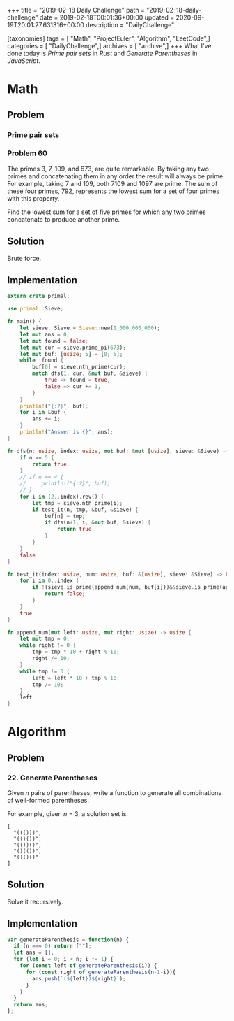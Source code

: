 +++
title = "2019-02-18 Daily Challenge"
path = "2019-02-18-daily-challenge"
date = 2019-02-18T00:01:36+00:00
updated = 2020-09-19T20:01:27.631316+00:00
description = "DailyChallenge"

[taxonomies]
tags = [ "Math", "ProjectEuler", "Algorithm", "LeetCode",]
categories = [ "DailyChallenge",]
archives = [ "archive",]
+++
What I've done today is *Prime pair sets* in *Rust* and *Generate Parentheses* in *JavaScript*.

<!-- more -->

# Math

## Problem

### Prime pair sets

### Problem 60

The primes 3, 7, 109, and 673, are quite remarkable. By taking any two primes and concatenating them in any order the result will always be prime. For example, taking 7 and 109, both 7109 and 1097 are prime. The sum of these four primes, 792, represents the lowest sum for a set of four primes with this property.

Find the lowest sum for a set of five primes for which any two primes concatenate to produce another prime.

## Solution

Brute force.

## Implementation

```rust
extern crate primal;

use primal::Sieve;

fn main() {
    let sieve: Sieve = Sieve::new(1_000_000_000);
    let mut ans = 0;
    let mut found = false;
    let mut cur = sieve.prime_pi(673);
    let mut buf: [usize; 5] = [0; 5];
    while !found {
        buf[0] = sieve.nth_prime(cur);
        match dfs(1, cur, &mut buf, &sieve) {
            true => found = true,
            false => cur += 1,
        }
    }
    println!("{:?}", buf);
    for i in &buf {
        ans += i;
    }
    println!("Answer is {}", ans);
}

fn dfs(n: usize, index: usize, mut buf: &mut [usize], sieve: &Sieve) -> bool {
    if n == 5 {
        return true;
    }
    // if n == 4 {
    //     println!("{:?}", buf);
    // }
    for i in (2..index).rev() {
        let tmp = sieve.nth_prime(i);
        if test_it(n, tmp, &buf, &sieve) {
            buf[n] = tmp;
            if dfs(n+1, i, &mut buf, &sieve) {
                return true
            }
        }
    }
    false
}

fn test_it(index: usize, num: usize, buf: &[usize], sieve: &Sieve) -> bool {
    for i in 0..index {
        if !(sieve.is_prime(append_num(num, buf[i]))&&sieve.is_prime(append_num(buf[i], num))) {
            return false;
        }
    }
    true
}

fn append_num(mut left: usize, mut right: usize) -> usize {
    let mut tmp = 0;
    while right != 0 {
        tmp = tmp * 10 + right % 10;
        right /= 10;
    }
    while tmp != 0 {
        left = left * 10 + tmp % 10;
        tmp /= 10;
    }
    left
}
```

# Algorithm

## Problem

### 22. Generate Parentheses

Given *n* pairs of parentheses, write a function to generate all combinations of well-formed parentheses.

For example, given *n* = 3, a solution set is:

```
[
  "((()))",
  "(()())",
  "(())()",
  "()(())",
  "()()()"
]
```

## Solution

Solve it recursively.

## Implementation

```js
var generateParenthesis = function(n) {
  if (n === 0) return [""];
  let ans = [];
  for (let i = 0; i < n; i += 1) {
    for (const left of generateParenthesis(i)) {
      for (const right of generateParenthesis(n-1-i)){
        ans.push(`(${left})${right}`);
      }
    }
  }
  return ans;
};
```